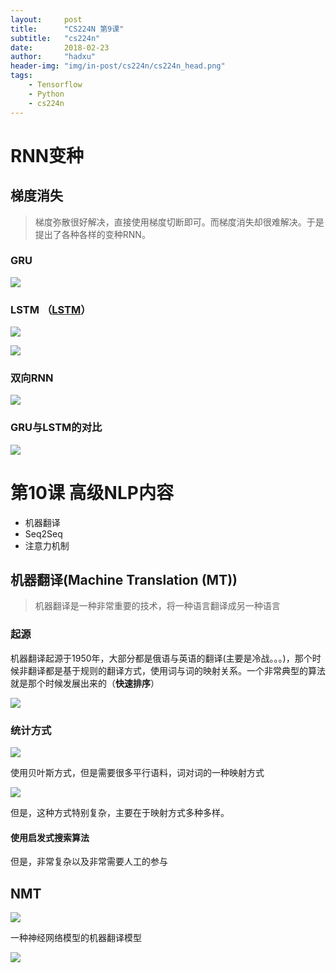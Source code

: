 ```yaml
---
layout:     post
title:      "CS224N 第9课"
subtitle:   "cs224n"
date:       2018-02-23
author:     "hadxu"
header-img: "img/in-post/cs224n/cs224n_head.png"
tags:
    - Tensorflow
    - Python
    - cs224n
---
```


# RNN变种

## 梯度消失

> 梯度弥散很好解决，直接使用梯度切断即可。而梯度消失却很难解决。于是提出了各种各样的变种RNN。

### GRU

![](/img/in-post/cs224n/fig22.jpg)

### LSTM （[LSTM](https://colah.github.io/posts/2015-08-Understanding-LSTMs/)）
 
![](/img/in-post/cs224n/fig23.jpg)

![](/img/in-post/cs224n/fig24.jpg)

### 双向RNN

![](/img/in-post/cs224n/fig25.jpg)


### GRU与LSTM的对比

![](/img/in-post/cs224n/fig26.jpg)

# 第10课 高级NLP内容

* 机器翻译
* Seq2Seq
* 注意力机制

## 机器翻译(Machine Translation (MT))

> 机器翻译是一种非常重要的技术，将一种语言翻译成另一种语言


### 起源 

机器翻译起源于1950年，大部分都是俄语与英语的翻译(主要是冷战。。。)，那个时候非翻译都是基于规则的翻译方式，使用词与词的映射关系。一个非常典型的算法就是那个时候发展出来的（**快速排序**）

![](/img/in-post/cs224n/fig27.jpg)

### 统计方式

![](/img/in-post/cs224n/fig28.jpg)

使用贝叶斯方式，但是需要很多平行语料，词对词的一种映射方式

![](/img/in-post/cs224n/fig29.jpg)

但是，这种方式特别复杂，主要在于映射方式多种多样。

#### 使用启发式搜索算法

但是，非常复杂以及非常需要人工的参与

## NMT
![](/img/in-post/cs224n/fig30.jpg)

一种神经网络模型的机器翻译模型

![](/img/in-post/cs224n/fig31.jpg)



